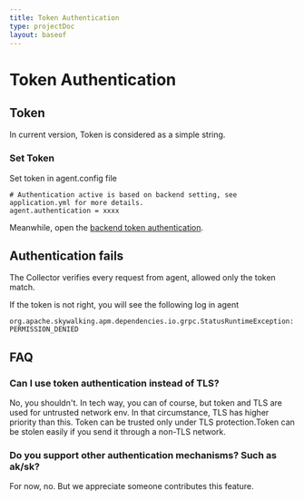 ```yaml
---
title: Token Authentication
type: projectDoc
layout: baseof
---
```

# Token Authentication

## Token 
In current version, Token is considered as a simple string.

### Set Token
Set token in agent.config file
```properties
# Authentication active is based on backend setting, see application.yml for more details.
agent.authentication = xxxx
```

Meanwhile, open the [backend token authentication](../../backend/backend-token-auth).

## Authentication fails
The Collector verifies every request from agent, allowed only the token match.

If the token is not right, you will see the following log in agent
```
org.apache.skywalking.apm.dependencies.io.grpc.StatusRuntimeException: PERMISSION_DENIED
```

## FAQ
### Can I use token authentication instead of TLS?
No, you shouldn't. In tech way, you can of course, but token and TLS are used for untrusted network env. In that circumstance,
TLS has higher priority than this. Token can be trusted only under TLS protection.Token can be stolen easily if you 
send it through a non-TLS network.

### Do you support other authentication mechanisms? Such as ak/sk?
For now, no. But we appreciate someone contributes this feature. 


